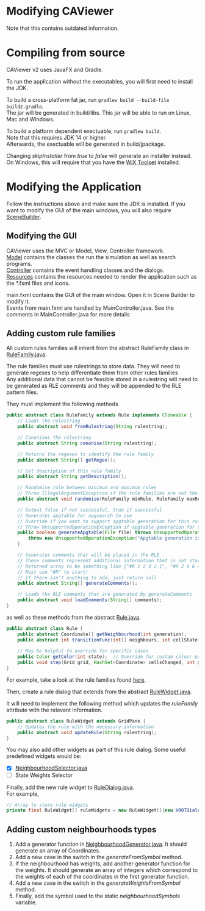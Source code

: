 # Modifying CAViewer

Note that this contains outdated information.

Compiling from source
=====================
CAViewer v2 uses JavaFX and Gradle.

To run the application without the executables, you will first need to install the JDK. <br>

To build a cross-platform fat jar, run `gradlew build --build-file build2.gradle`. <br>
The jar will be generated in build/libs. This jar will be able to run on Linux, Mac and Windows. <br>

To build a platform dependent exectuable, run `gradlew build`. <br>
Note that this requires JDK 14 or higher. <br>
Afterwards, the exectuable will be generated in build/jpackage. <br>

Changing *skipInstaller* from *true* to *false* will generate an installer instead.
On Windows, this will require that you have the [WiX Toolset](https://wixtoolset.org/) installed.

Modifying the Application
=========================
Follow the instructions above and make sure the JDK is installed.
If you want to modify the GUI of the main windows, you will also require 
[SceneBuilder](https://gluonhq.com/products/scene-builder/).

Modifying the GUI
-----------------
CAViewer uses the MVC or Model, View, Controller framework. <br>
[Model] contains the classes the run the simulation as well as search programs. <br>
[Controller] contains the event handling classes and the dialogs. <br>
[Resources] contains the resources needed to render the application such as the *.fxml files and icons. <br>

main.fxml contains the GUI of the main window. Open it in Scene Builder to modify it. <br>
Events from main.fxml are handled by MainController.java. See the comments in MainController.java for more details<br>

[Model]: src/main/java/sample/model
[Controller]: src/main/java/sample/controller
[Resources]: src/main/java/resources

Adding custom rule families
---------------------------
All custom rules families will inherit from the abstract RuleFamily class in 
[RuleFamily.java](src/main/java/sample/model/rules/RuleFamily.java).

The rule families must use rulestrings to store data. 
They will need to generate regexes to help differentiate them from other rules families<br>
Any additional data that cannot be feasible stored in a rulestring will need to be generated as RLE comments and 
they will be appended to the RLE pattern files.

They must implement the following methods
```java
public abstract class RuleFamily extends Rule implements Cloneable {
    // Loads the rulestring
    public abstract void fromRulestring(String rulestring);

    // Canonises the rulestring
    public abstract String canonise(String rulestring);

    // Returns the regexes to identify the rule family
    public abstract String[] getRegex();

    // Get description of this rule family
    public abstract String getDescription();

    // Randomise rule between minimum and maximum rules
    // Throw IllegalArgumentException if the rule families are not the correct type
    public abstract void randomise(RuleFamily minRule, RuleFamily maxRule) throws IllegalArgumentException;

    // Output false if not successful, true if successful
    // Generates apgtable for apgsearch to use
    // Override if you want to support apgtable generation for this rule family
    // Throw UnsupportedOperationException if apgtable generation for that specific rule is unsupported
    public boolean generateApgtable(File file) throws UnsupportedOperationException {
        throw new UnsupportedOperationException("Apgtable generation is not supported for this rule family");
    }

    // Generates comments that will be placed in the RLE
    // These comments represent additional information that is not stored in the rulestring (e.g. weights)
    // Returned array to be something like {"#R 1 2 3 2 1", "#R 2 4 6 4 2"}
    // Must use "#R" to start!
    // If there isn't anything to add, just return null
    public abstract String[] generateComments();

    // Loads the RLE comments that are generated by generateComments
    public abstract void loadComments(String[] comments);
}
```

as well as these methods from the abstract [Rule.java](src/main/java/sample/model/rules/Rule.java).
```java
public abstract class Rule {
    public abstract Coordinate[] getNeighbourhood(int generation);
    public abstract int transitionFunc(int[] neighbours, int cellState, int generations);
    
    // May be helpful to override for specific cases
    public Color getColor(int state);  // Override for custom colour palette
    public void step(Grid grid, HashSet<Coordinate> cellsChanged, int generation);  // Override for more specific stuff
}
```

For example, take a look at the rule families found [here](src/main/java/sample/model/rules).

Then, create a rule dialog that extends from the abstract [RuleWidget.java](src/main/java/sample/controller/dialogs/RuleWidget.java).

It will need to implement the following method which updates the *ruleFamily* attribute with the relevant information.
```java
public abstract class RuleWidget extends GridPane {
    // Updates the rule with the necessary information
    public abstract void updateRule(String rulestring);
}
```

You may also add other widgets as part of this rule dialog. Some useful predefined widgets would be:
- [x] [NeighbourhoodSelector.java](src/main/java/sample/controller/NeighbourhoodSelector.java)
- [ ] State Weights Selector

Finally, add the new rule widget to [RuleDialog.java](src/main/java/sample/controller/dialogs/RuleDialog.java). <br>
For example,
```java
// Array to store rule widgets
private final RuleWidget[] ruleWidgets = new RuleWidget[]{new HROTDialog(), new YourDialog()};
```

Adding custom neighbourhoods types
----------------------------------
1. Add a generator function in [NeighbourhoodGenerator.java](src/main/java/sample/model/NeighbourhoodGenerator.java). 
It should generate an array of Coordinates.
2. Add a new case in the switch in the *generateFromSymbol* method.
3. If the neighbourhood has weights, add another generator function for the weights. 
It should generate an array of integers which correspond to the weights of each of the 
coordinates in the first generator function.
4. Add a new case in the switch in the *generateWeightsFromSymbol* method.
5. Finally, add the symbol used to the static *neighbourhoodSymbols* variable.
